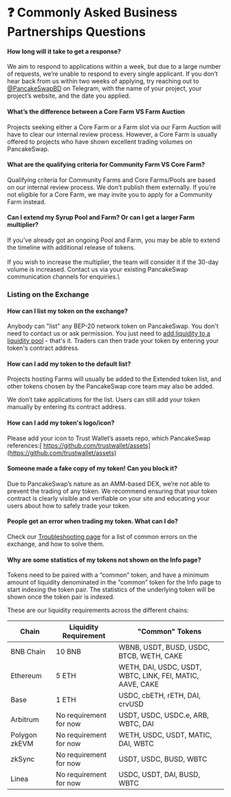 # ❓ Commonly Asked Business Partnerships Questions

#### How long will it take to get a response?

We aim to respond to applications within a week, but due to a large number of requests, we’re unable to respond to every single applicant. If you don’t hear back from us within two weeks of applying, try reaching out to[ @PancakeSwapBD](https://t.me/PancakeSwapBD) on Telegram, with the name of your project, your project’s website, and the date you applied.

#### What’s the difference between a Core Farm VS Farm Auction

Projects seeking either a Core Farm or a Farm slot via our Farm Auction will have to clear our internal review process. However, a Core Farm is usually offered to projects who have shown excellent trading volumes on PancakeSwap.

#### What are the qualifying criteria for Community Farm VS Core Farm?

Qualifying criteria for Community Farms and Core Farms/Pools are based on our internal review process. We don’t publish them externally. If you’re not eligible for a Core Farm, we may invite you to apply for a Community Farm instead.

#### Can I extend my Syrup Pool and Farm? Or can I get a larger Farm multiplier?&#x20;

If you’ve already got an ongoing Pool and Farm, you may be able to extend the timeline with additional release of tokens.\
\
If you wish to increase the multiplier, the team will consider it if the 30-day volume is increased. Contact us via your existing PancakeSwap communication channels for enquiries.\


### Listing on the Exchange

#### How can I list my token on the exchange?

Anybody can "list" any BEP-20 network token on PancakeSwap. You don't need to contact us or ask permission. You just need to [add liquidity to a liquidity pool](https://docs.pancakeswap.finance/products/pancakeswap-exchange/pancakeswap-pools) - that's it. Traders can then trade your token by entering your token's contract address.

#### How can I add my token to the default list?

Projects hosting Farms will usually be added to the Extended token list, and other tokens chosen by the PancakeSwap core team may also be added.

We don’t take applications for the list. Users can still add your token manually by entering its contract address.

#### How can I add my token's logo/icon?

Please add your icon to Trust Wallet’s assets repo, which PancakeSwap references:[ https://github.com/trustwallet/assets](https://github.com/trustwallet/assets)

#### Someone made a fake copy of my token! Can you block it?

Due to PancakeSwap’s nature as an AMM-based DEX, we’re not able to prevent the trading of any token. We recommend ensuring that your token contract is clearly visible and verifiable on your site and educating your users about how to safely trade your token.

#### People get an error when trading my token. What can I do?

Check our [Troubleshooting page](https://docs.pancakeswap.finance/readme/help/troubleshooting) for a list of common errors on the exchange, and how to solve them.

#### Why are some statistics of my tokens not shown on the Info page?

Tokens need to be paired with a “common” token, and have a minimum amount of liquidity denominated in the “common” token for the Info page to start indexing the token pair. The statistics of the underlying token will be shown once the token pair is indexed.&#x20;

These are our liquidity requirements across the different chains:

| Chain         | Liquidity Requirement  | "Common" Tokens                                           |
| ------------- | ---------------------- | --------------------------------------------------------- |
| BNB Chain     | 10 BNB                 | WBNB, USDT, BUSD, USDC, BTCB, WETH, CAKE                  |
| Ethereum      | 5 ETH                  | WETH, DAI, USDC, USDT, WBTC, LINK, FEI, MATIC, AAVE, CAKE |
| Base          | 1 ETH                  | USDC, cbETH, rETH, DAI, crvUSD                            |
| Arbitrum      | No requirement for now | USDT, USDC, USDC.e, ARB, WBTC, DAI                        |
| Polygon zkEVM | No requirement for now | WETH, USDC, USDT, MATIC, DAI, WBTC                        |
| zkSync        | No requirement for now | USDT, USDC, BUSD, WBTC                                    |
| Linea         | No requirement for now | USDC, USDT, DAI, BUSD, WBTC                               |
